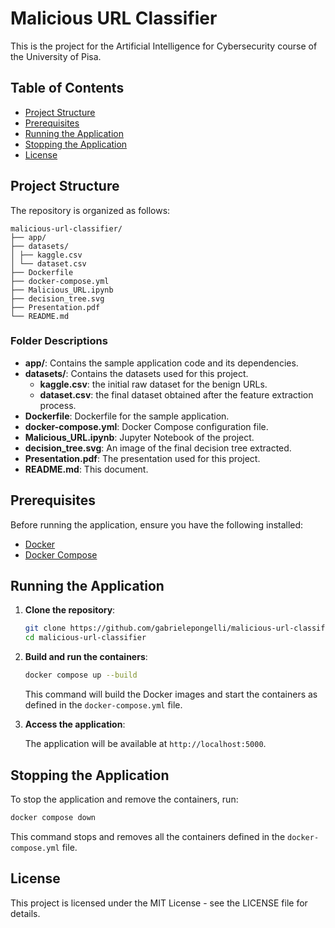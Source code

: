 # Malicious URL Classifier

This is the project for the Artificial Intelligence for Cybersecurity course of the University of Pisa.

## Table of Contents

- [Project Structure](#project-structure)
- [Prerequisites](#prerequisites)
- [Running the Application](#running-the-application)
- [Stopping the Application](#stopping-the-application)
- [License](#license)

## Project Structure

The repository is organized as follows:
```
malicious-url-classifier/
├── app/
├── datasets/
│ ├── kaggle.csv
│ └── dataset.csv
├── Dockerfile
├── docker-compose.yml
├── Malicious_URL.ipynb
├── decision_tree.svg
├── Presentation.pdf
└── README.md
```

### Folder Descriptions

- **app/**: Contains the sample application code and its dependencies.
- **datasets/**: Contains the datasets used for this project.
    - **kaggle.csv**: the initial raw dataset for the benign URLs.
    - **dataset.csv**: the final dataset obtained after the feature extraction process.
- **Dockerfile**: Dockerfile for the sample application.
- **docker-compose.yml**: Docker Compose configuration file.
- **Malicious_URL.ipynb**: Jupyter Notebook of the project.
- **decision_tree.svg**: An image of the final decision tree extracted.
- **Presentation.pdf**: The presentation used for this project.
- **README.md**: This document.

## Prerequisites

Before running the application, ensure you have the following installed:

- [Docker](https://www.docker.com/get-started)
- [Docker Compose](https://docs.docker.com/compose/install/)

## Running the Application

1. **Clone the repository**:
    ```sh
    git clone https://github.com/gabrielepongelli/malicious-url-classifier.git
    cd malicious-url-classifier
    ```

2. **Build and run the containers**:
    ```sh
    docker compose up --build
    ```

    This command will build the Docker images and start the containers as defined in the `docker-compose.yml` file.

3. **Access the application**:

    The application will be available at `http://localhost:5000`.

## Stopping the Application

To stop the application and remove the containers, run:

```sh
docker compose down
```

This command stops and removes all the containers defined in the `docker-compose.yml` file.

## License

This project is licensed under the MIT License - see the LICENSE file for details.
